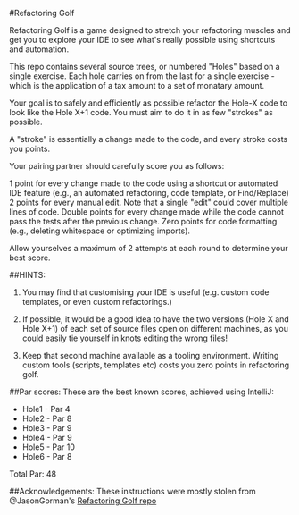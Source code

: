 #Refactoring Golf

Refactoring Golf is a game designed to stretch your refactoring muscles and get you to explore your IDE to see what's really possible using shortcuts and automation.

This repo contains several source trees, or numbered "Holes" based on a single exercise. Each hole carries on from the last for a single exercise - which is the application of a tax amount to a set of monatary amount.

Your goal is to safely and efficiently as possible refactor the Hole-X code to look like the Hole X+1 code. You must aim to do it in as few "strokes" as possible.

A "stroke" is essentially a change made to the code, and every stroke costs you points.

Your pairing partner should carefully score you as follows:

1 point for every change made to the code using a shortcut or automated IDE feature (e.g., an automated refactoring, code template, or Find/Replace)
2 points for every manual edit. Note that a single "edit" could cover multiple lines of code.
Double points for every change made while the code cannot pass the tests after the previous change.
Zero points for code formatting (e.g., deleting whitespace or optimizing imports).

Allow yourselves a maximum of 2 attempts at each round to determine your best score.

##HINTS: 

1. You may find that customising your IDE is useful (e.g. custom code templates, or even custom refactorings.)

2. If possible, it would be a good idea to have the two versions (Hole X and Hole X+1) of each set of source files open on different machines, as you could easily tie yourself in knots editing the wrong files!

3. Keep that second machine available as a tooling environment. Writing custom tools (scripts, templates etc) costs you zero points in refactoring golf.

##Par scores:
These are the best known scores, achieved using IntelliJ:
- Hole1 - Par 4
- Hole2 - Par 8
- Hole3 - Par 9
- Hole4 - Par 9
- Hole5 - Par 10
- Hole6 - Par 8
 
Total Par: 48

##Acknowledgements:
These instructions were mostly stolen from @JasonGorman's <a href="https://github.com/jasongorman/RefactoringGolfJava">Refactoring Golf repo</a>
